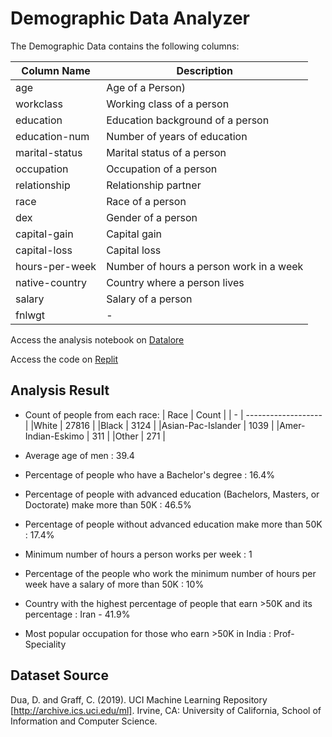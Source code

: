 # Demographic Data Analyzer

The Demographic Data contains the following columns:

|  Column Name  | Description |
| - | ------------------- |
| age | Age of a Person) |
| workclass | Working class of a person |
| education | Education background of a person |
| education-num | Number of years of education |
| marital-status | Marital status of a person |
| occupation | Occupation of a person |
| relationship | Relationship partner |
| race | Race of a person |
| dex | Gender of a person |
| capital-gain | Capital gain |
| capital-loss | Capital loss |
| hours-per-week | Number of hours a person work in a week |
| native-country | Country where a person lives |
| salary | Salary of a person |
| fnlwgt | - |

Access the analysis notebook on [Datalore](https://datalore.jetbrains.com/notebook/jGVfrtnn5vDdWyQIY8plrD/8yJ26q6QeqTJFmsGTvVldS/)

Access the code on [Replit](https://replit.com/@sharmas1ddharth/Demographic-Data-Analyzer?v=1)

## Analysis Result
- Count of people from each race:
    |  Race  | Count |
    | - | ------------------- |
    |White | 27816 |
    |Black | 3124 |
    |Asian-Pac-Islander | 1039 |
    |Amer-Indian-Eskimo | 311 |
    |Other | 271 |

- Average age of men : 39.4 
- Percentage of people who have a Bachelor's degree : 16.4%
- Percentage of people with advanced education (Bachelors, Masters, or Doctorate) make more than 50K : 46.5%
- Percentage of people without advanced education make more than 50K : 17.4%
- Minimum number of hours a person works per week : 1
- Percentage of the people who work the minimum number of hours per week have a salary of more than 50K : 10% 
- Country with the highest percentage of people that earn >50K and its percentage : Iran - 41.9%
- Most popular occupation for those who earn >50K in India : Prof-Speciality


## Dataset Source

Dua, D. and Graff, C. (2019). UCI Machine Learning Repository [http://archive.ics.uci.edu/ml]. Irvine, CA: University of California, School of Information and Computer Science.
